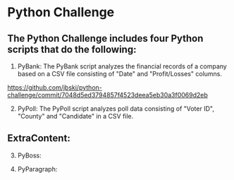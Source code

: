 # Python Challenge

## The Python Challenge includes four Python scripts that do the following:

1) PyBank: The PyBank script analyzes the financial records of a company based on a CSV file consisting of
           "Date" and "Profit/Losses" columns.
           
https://github.com/jbski/python-challenge/commit/7048d5ed3794857f4523deea5eb30a3f0069d2eb


           
2) PyPoll: The PyPoll script analyzes poll data consisting of "Voter ID", "County" and "Candidate" in a CSV file.

## ExtraContent:

3) PyBoss:


4) PyParagraph:


